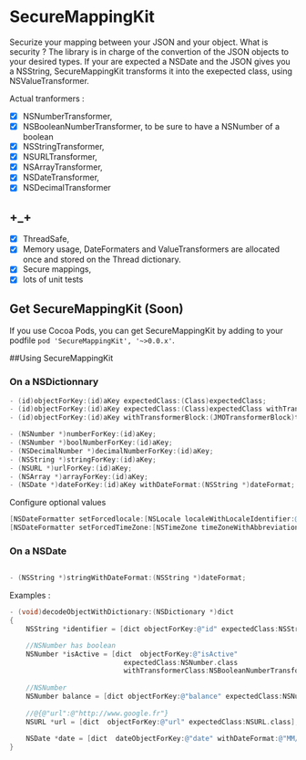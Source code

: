 SecureMappingKit 
==============================
Securize your mapping between your JSON and your object.
What is security ? The library is in charge of the convertion of the JSON objects to your desired types. 
If your are expected a NSDate and the JSON gives you a NSString, SecureMappingKit transforms it into the exepected class, using NSValueTransformer.

Actual tranformers : 
- [x] NSNumberTransformer,
- [x] NSBooleanNumberTransformer, to be sure to have a NSNumber of a boolean 
- [x] NSStringTransformer,
- [x] NSURLTransformer,
- [x] NSArrayTransformer,
- [x] NSDateTransformer,
- [x] NSDecimalTransformer

## +_+ 
- [x] ThreadSafe,
- [x] Memory usage, DateFormaters and ValueTransformers are allocated once and stored on the Thread dictionary.
- [x] Secure mappings,
- [x] lots of unit tests

## Get SecureMappingKit (Soon)

If you use Cocoa Pods, you can get SecureMappingKit by adding to your podfile `pod 'SecureMappingKit', '~>0.0.x'`. 

##Using SecureMappingKit
### On a NSDictionnary

```objective-c
- (id)objectForKey:(id)aKey expectedClass:(Class)expectedClass;
- (id)objectForKey:(id)aKey expectedClass:(Class)expectedClass withTransformerClass:(Class)transformerClass;
- (id)objectForKey:(id)aKey withTransformerBlock:(JMOTransformerBlock)transformerBlock;

- (NSNumber *)numberForKey:(id)aKey;
- (NSNumber *)boolNumberForKey:(id)aKey;
- (NSDecimalNumber *)decimalNumberForKey:(id)aKey;
- (NSString *)stringForKey:(id)aKey;
- (NSURL *)urlForKey:(id)aKey;
- (NSArray *)arrayForKey:(id)aKey;
- (NSDate *)dateForKey:(id)aKey withDateFormat:(NSString *)dateFormat;
```

Configure optional values
```objective-c
[NSDateFormatter setForcedlocale:[NSLocale localeWithLocaleIdentifier:@"fr_FR"]];
[NSDateFormatter setForcedTimeZone:[NSTimeZone timeZoneWithAbbreviation:@"GMT"]];
```

### On a NSDate
```objective-c

- (NSString *)stringWithDateFormat:(NSString *)dateFormat;
```

Examples : 
```objective-c
- (void)decodeObjectWithDictionary:(NSDictionary *)dict
{
    NSString *identifier = [dict objectForKey:@"id" expectedClass:NSString.class];

    //NSNumber has boolean
    NSNumber *isActive = [dict  objectForKey:@"isActive" 
                            expectedClass:NSNumber.class 
                            withTransformerClass:NSBooleanNumberTransformer.class];
                            
    //NSNumber
    NSNumber balance = [dict objectForKey:@"balance" expectedClass:NSNumber.class];
    
    //@{@"url":@"http://www.google.fr"}
    NSURL *url = [dict  objectForKey:@"url" expectedClass:NSURL.class];
    
    NSDate *date = [dict  dateObjectForKey:@"date" withDateFormat:@"MM/dd/yyyy"];
}
```


